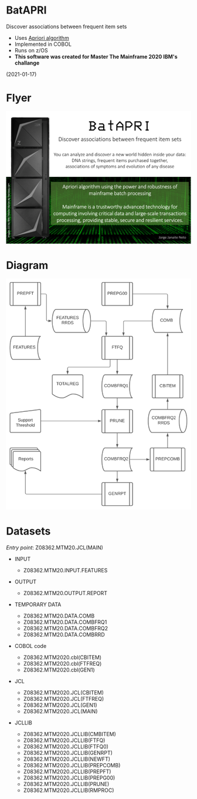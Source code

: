 # BatAPRI
Discover associations between frequent item sets

* Uses [Apriori algorithm](https://en.wikipedia.org/wiki/Apriori_algorithm)
* Implemented in COBOL 
* Runs on z/OS
* **This software was created for Master The Mainframe 2020 IBM's challange**

(2021-01-17)

# Flyer

![Flyer BatAPRI](janaite-flyer-MTM2020.png)

# Diagram

![Diagram of BatAPRI](diagram.svg)

# Datasets
_Entry point_: Z08362.MTM20.JCL(MAIN)

* INPUT
  * Z08362.MTM20.INPUT.FEATURES

* OUTPUT
  * Z08362.MTM20.OUTPUT.REPORT

* TEMPORARY DATA
  * Z08362.MTM20.DATA.COMB
  * Z08362.MTM20.DATA.COMBFRQ1
  * Z08362.MTM20.DATA.COMBFRQ2
  * Z08362.MTM20.DATA.COMBRRD

* COBOL code
  * Z08362.MTM2020.cbl(CBITEM)
  * Z08362.MTM2020.cbl(FTFREQ)
  * Z08362.MTM2020.cbl(GEN1)

* JCL
  * Z08362.MTM2020.JCL(CBITEM)
  * Z08362.MTM2020.JCL(FTFREQ)
  * Z08362.MTM2020.JCL(GEN1)
  * Z08362.MTM2020.JCL(MAIN)

* JCLLIB
  * Z08362.MTM2020.JCLLIB(CMBITEM)
  * Z08362.MTM2020.JCLLIB(FTFQ)
  * Z08362.MTM2020.JCLLIB(FTFQ0)
  * Z08362.MTM2020.JCLLIB(GENRPT)
  * Z08362.MTM2020.JCLLIB(NEWFT)
  * Z08362.MTM2020.JCLLIB(PREPCOMB)
  * Z08362.MTM2020.JCLLIB(PREPFT)
  * Z08362.MTM2020.JCLLIB(PREPG00)
  * Z08362.MTM2020.JCLLIB(PRUNE)
  * Z08362.MTM2020.JCLLIB(RMPROC)